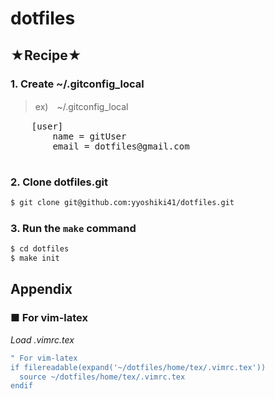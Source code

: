 # dotfiles

## ★Recipe★

### 1. Create ~/.gitconfig_local

> ex)　~/.gitconfig_local

  <pre>
    [user]
        name = gitUser
        email = dotfiles@gmail.com
  </pre>

### 2. Clone dotfiles.git

```bash
$ git clone git@github.com:yyoshiki41/dotfiles.git
```

### 3. Run the `make` command

```bash
$ cd dotfiles
$ make init
```

## Appendix

### ■ For vim-latex

_Load .vimrc.tex_

```bash
" For vim-latex
if filereadable(expand('~/dotfiles/home/tex/.vimrc.tex'))
  source ~/dotfiles/home/tex/.vimrc.tex
endif
```
